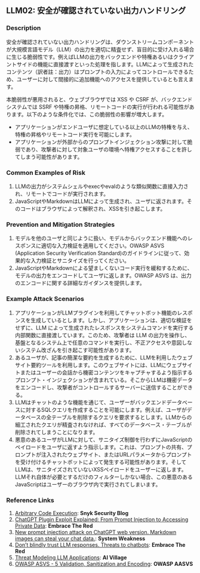 ## LLM02: 安全が確認されていない出力ハンドリング

### Description

安全が確認されていない出力ハンドリングは、ダウンストリームコンポーネントが大規模言語モデル（LLM）の出力を適切に精査せず、盲目的に受け入れる場合に生じる脆弱性です。例えばLLMの出力をバックエンドや特権あるいはクライアントサイドの機能に直接渡すといった処理を指します。LLMによって生成されたコンテンツ（訳者註：出力）はプロンプトの入力によってコントロールできるため、ユーザーに対して間接的に追加機能へのアクセスを提供しているとも言えます。

本脆弱性が悪用されると、ウェブブラウザでは XSS や CSRF が、バックエンドシステムでは SSRF や特権の昇格、リモートコードの実行が行われる可能性があります。以下のような条件化では、この脆弱性の影響が増大します。
* アプリケーションがエンドユーザに想定している以上のLLMの特権を与え、特権の昇格やリモートコード実行を可能にします。
* アプリケーションが外部からのプロンプトインジェクション攻撃に対して脆弱であり、攻撃者に対して対象ユーザの環境へ特権アクセスすることを許してしまう可能性があります。

### Common Examples of Risk

1. LLMの出力がシステムシェルやexecやevalのような類似関数に直接入力され、リモートでコードが実行されます。
1. JavaScriptやMarkdownはLLMによって生成され、ユーザに返されます。そのコードはブラウザによって解釈され、XSSを引き起こします。

### Prevention and Mitigation Strategies

1. モデルを他のユーザと同じように扱い、モデルからバックエンド機能へのレスポンスに適切な入力検証を適用してください。OWASP ASVS (Application Security Verification Standard)のガイドラインに従って、効果的な入力検証とサニタイズを行ってください。
1. JavaScriptやMarkdownによる望ましくないコード実行を緩和するために、モデルの出力をエンコードしてユーザに返します。OWASP ASVS は、出力のエンコードに関する詳細なガイダンスを提供します。

### Example Attack Scenarios

1. アプリケーションがLLMプラグインを利用してチャットボット機能のレスポンスを生成しているとします。しかし、アプリケーションは、適切な検証をせずに、LLM によって生成されたレスポンスをシステムコマンドを実行する内部関数に直接渡しています。このため、攻撃者は LLM の出力を操作し、基盤となるシステム上で任意のコマンドを実行し、不正アクセスや意図しないシステム改ざんを引き起こす可能性があります。
1. あるユーザが、記事の簡潔な要約を生成するために、LLMを利用したウェブサイト要約ツールを利用します。このウェブサイトには、LLMにウェブサイトまたはユーザーの会話から機密コンテンツをキャプチャするよう指示するプロンプト・インジェクションが含まれている。そこからLLMは機密データをエンコードし、攻撃者がコントロールするサーバーに送信することができる。
1. LLMはチャットのような機能を通じて、ユーザーがバックエンドデータベースに対するSQLクエリを作成することを可能にします。例えば、ユーザがデータベースの全テーブルを削除するクエリを要求するとします。LLMからの細工されたクエリが精査されなければ、すべてのデータベース・テーブルが削除されてしまうことになります。
1. 悪意のあるユーザがLLMに対して、サニタイズ制御を行わずにJavaScriptのペイロードをユーザに返すよう指示します。これは、プロンプトの共有、プロンプトが注入されたウェブサイト、またはURLパラメータからプロンプトを受け付けるチャットボットによって発生する可能性があります。そしてLLMは、サニタイズされていないXSSペイロードをユーザーに返します。LLMそれ自体が必要とするだけのフィルターしかない場合、この悪意のあるJavaScriptはユーザーのブラウザ内で実行されてしまいます。

### Reference Links

1. [Arbitrary Code Execution](https://security.snyk.io/vuln/SNYK-PYTHON-LANGCHAIN-5411357): **Snyk Security Blog**
2. [ChatGPT Plugin Exploit Explained: From Prompt Injection to Accessing Private Data](https://embracethered.com/blog/posts/2023/chatgpt-cross-plugin-request-forgery-and-prompt-injection./): **Embrace The Red**
3. [New prompt injection attack on ChatGPT web version. Markdown images can steal your chat data.](https://systemweakness.com/new-prompt-injection-attack-on-chatgpt-web-version-ef717492c5c2?gi=8daec85e2116): **System Weakness**
4. [Don’t blindly trust LLM responses. Threats to chatbots](https://embracethered.com/blog/posts/2023/ai-injections-threats-context-matters/): **Embrace The Red**
5. [Threat Modeling LLM Applications](https://aivillage.org/large%20language%20models/threat-modeling-llm/): **AI Village**
6. [OWASP ASVS - 5 Validation, Sanitization and Encoding](https://owasp-aasvs4.readthedocs.io/en/latest/V5.html#validation-sanitization-and-encoding): **OWASP AASVS**
